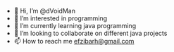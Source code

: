 - 👋 Hi, I’m @dVoidMan
- 👀 I’m interested in programming
- 🌱 I’m currently learning java programming
- 💞️ I’m looking to collaborate on different java projects
- 📫 How to reach me efzibarh@gmail.com

<!---
dVoidMan/dVoidMan is a ✨ special ✨ repository because its `README.md` (this file) appears on your GitHub profile.
You can click the Preview link to take a look at your changes.
--->
